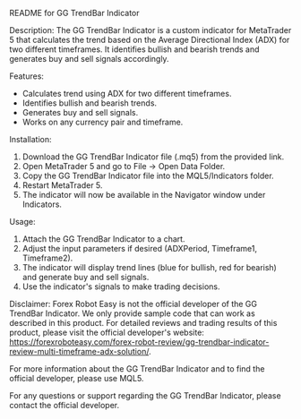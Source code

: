 README for GG TrendBar Indicator

Description:
The GG TrendBar Indicator is a custom indicator for MetaTrader 5 that calculates the trend based on the Average Directional Index (ADX) for two different timeframes. It identifies bullish and bearish trends and generates buy and sell signals accordingly.

Features:
- Calculates trend using ADX for two different timeframes.
- Identifies bullish and bearish trends.
- Generates buy and sell signals.
- Works on any currency pair and timeframe.

Installation:
1. Download the GG TrendBar Indicator file (.mq5) from the provided link.
2. Open MetaTrader 5 and go to File -> Open Data Folder.
3. Copy the GG TrendBar Indicator file into the MQL5/Indicators folder.
4. Restart MetaTrader 5.
5. The indicator will now be available in the Navigator window under Indicators.

Usage:
1. Attach the GG TrendBar Indicator to a chart.
2. Adjust the input parameters if desired (ADXPeriod, Timeframe1, Timeframe2).
3. The indicator will display trend lines (blue for bullish, red for bearish) and generate buy and sell signals.
4. Use the indicator's signals to make trading decisions.

Disclaimer:
Forex Robot Easy is not the official developer of the GG TrendBar Indicator. We only provide sample code that can work as described in this product. For detailed reviews and trading results of this product, please visit the official developer's website: https://forexroboteasy.com/forex-robot-review/gg-trendbar-indicator-review-multi-timeframe-adx-solution/.

For more information about the GG TrendBar Indicator and to find the official developer, please use MQL5.

For any questions or support regarding the GG TrendBar Indicator, please contact the official developer.
